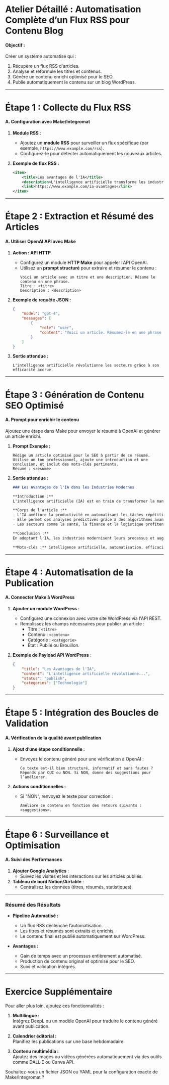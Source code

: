 # Atelier Détaillé : Automatisation Complète d’un Flux RSS pour Contenu Blog

#### **Objectif :**
Créer un système automatisé qui :
1. Récupère un flux RSS d'articles.
2. Analyse et reformule les titres et contenus.
3. Génère un contenu enrichi optimisé pour le SEO.
4. Publie automatiquement le contenu sur un blog WordPress.

---

# **Étape 1 : Collecte du Flux RSS**

#### **A. Configuration avec Make/Integromat**  
1. **Module RSS** :  
   - Ajoutez un **module RSS** pour surveiller un flux spécifique (par exemple, `https://www.example.com/rss`).
   - Configurez-le pour détecter automatiquement les nouveaux articles.

2. **Exemple de flux RSS :**
   ```xml
   <item>
       <title>Les avantages de l'IA</title>
       <description>L'intelligence artificielle transforme les industries.</description>
       <link>https://www.example.com/ia-avantages</link>
   </item>
   ```

---

# **Étape 2 : Extraction et Résumé des Articles**

#### **A. Utiliser OpenAI API avec Make**

1. **Action : API HTTP**  
   - Configurez un module **HTTP Make** pour appeler l’API OpenAI.
   - Utilisez un **prompt structuré** pour extraire et résumer le contenu :
     ```
     Voici un article avec un titre et une description. Résume le contenu en une phrase.
     Titre : <titre>
     Description : <description>
     ```

2. **Exemple de requête JSON :**
   ```json
   {
       "model": "gpt-4",
       "messages": [
           {
               "role": "user",
               "content": "Voici un article. Résumez-le en une phrase concise. Titre : Les avantages de l'IA. Description : L'intelligence artificielle transforme les industries."
           }
       ]
   }
   ```

3. **Sortie attendue :**
   ```
   L'intelligence artificielle révolutionne les secteurs grâce à son efficacité accrue.
   ```

---

# **Étape 3 : Génération de Contenu SEO Optimisé**

#### **A. Prompt pour enrichir le contenu**
Ajoutez une étape dans Make pour envoyer le résumé à OpenAI et générer un article enrichi.

1. **Prompt Exemple :**
   ```
   Rédige un article optimisé pour le SEO à partir de ce résumé. Utilise un ton professionnel, ajoute une introduction et une conclusion, et inclut des mots-clés pertinents.
   Résumé : <résumé>
   ```

2. **Sortie attendue :**
   ```markdown
   ### Les Avantages de l'IA dans les Industries Modernes

   **Introduction :**  
   L'intelligence artificielle (IA) est en train de transformer la manière dont les entreprises opèrent, offrant des opportunités sans précédent pour améliorer l'efficacité et l'innovation.

   **Corps de l'article :**  
   - L'IA améliore la productivité en automatisant les tâches répétitives.  
   - Elle permet des analyses prédictives grâce à des algorithmes avancés.  
   - Les secteurs comme la santé, la finance et la logistique profitent particulièrement des solutions IA.

   **Conclusion :**  
   En adoptant l'IA, les industries modernisent leurs processus et augmentent leur compétitivité.

   **Mots-clés :** intelligence artificielle, automatisation, efficacité industrielle.
   ```

---

# **Étape 4 : Automatisation de la Publication**

#### **A. Connecter Make à WordPress**
1. **Ajouter un module WordPress** :
   - Configurez une connexion avec votre site WordPress via l'API REST.
   - Remplissez les champs nécessaires pour publier un article :  
     - Titre : `<titre>`  
     - Contenu : `<contenu>`  
     - Catégorie : `<catégorie>`  
     - État : Publié ou Brouillon.

2. **Exemple de Payload API WordPress** :
   ```json
   {
       "title": "Les Avantages de l'IA",
       "content": "L'intelligence artificielle révolutionne...",
       "status": "publish",
       "categories": ["Technologie"]
   }
   ```

---

# **Étape 5 : Intégration des Boucles de Validation**

#### **A. Vérification de la qualité avant publication**
1. **Ajout d’une étape conditionnelle :**
   - Envoyez le contenu généré pour une vérification à OpenAI :
     ```
     Ce texte est-il bien structuré, informatif et sans fautes ? Réponds par OUI ou NON. Si NON, donne des suggestions pour l’améliorer.
     ```

2. **Actions conditionnelles :**
   - Si "NON", renvoyez le texte pour correction :
     ```
     Améliore ce contenu en fonction des retours suivants : <suggestions>.
     ```

---

# **Étape 6 : Surveillance et Optimisation**

#### **A. Suivi des Performances**
1. **Ajouter Google Analytics** :
   - Suivez les visites et les interactions sur les articles publiés.
2. **Tableau de bord Notion/Airtable** :
   - Centralisez les données (titres, résumés, statistiques).

---

### **Résumé des Résultats**

- **Pipeline Automatisé :**
  - Un flux RSS déclenche l’automatisation.
  - Les titres et résumés sont extraits et enrichis.
  - Le contenu final est publié automatiquement sur WordPress.

- **Avantages :**
  - Gain de temps avec un processus entièrement automatisé.
  - Production de contenu original et optimisé pour le SEO.
  - Suivi et validation intégrés.

---

# Exercice Supplémentaire

Pour aller plus loin, ajoutez ces fonctionnalités :
1. **Multilingue :**  
   Intégrez DeepL ou un modèle OpenAI pour traduire le contenu généré avant publication.

2. **Calendrier éditorial :**  
   Planifiez les publications sur une base hebdomadaire.

3. **Contenu multimédia :**  
   Ajoutez des images ou vidéos générées automatiquement via des outils comme DALL·E ou Canva API.

Souhaitez-vous un fichier JSON ou YAML pour la configuration exacte de Make/Integromat ?

